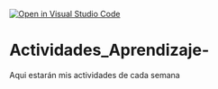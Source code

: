 [![Open in Visual Studio Code](https://classroom.github.com/assets/open-in-vscode-c66648af7eb3fe8bc4f294546bfd86ef473780cde1dea487d3c4ff354943c9ae.svg)](https://classroom.github.com/online_ide?assignment_repo_id=8540394&assignment_repo_type=AssignmentRepo)
# Actividades_Aprendizaje-
Aqui estarán mis actividades de cada semana
